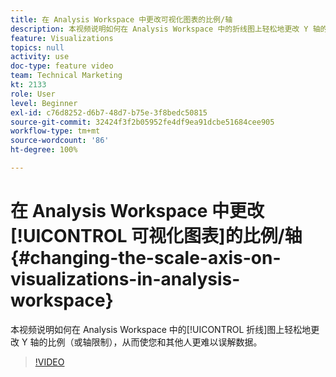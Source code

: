 ```yaml
---
title: 在 Analysis Workspace 中更改可视化图表的比例/轴
description: 本视频说明如何在 Analysis Workspace 中的折线图上轻松地更改 Y 轴的比例（或轴限制），从而使您和其他人更难以误解数据。
feature: Visualizations
topics: null
activity: use
doc-type: feature video
team: Technical Marketing
kt: 2133
role: User
level: Beginner
exl-id: c76d8252-d6b7-48d7-b75e-3f8bedc50815
source-git-commit: 32424f3f2b05952fe4df9ea91dcbe51684cee905
workflow-type: tm+mt
source-wordcount: '86'
ht-degree: 100%

---
```


# 在 Analysis Workspace 中更改[!UICONTROL 可视化图表]的比例/轴 {#changing-the-scale-axis-on-visualizations-in-analysis-workspace}

本视频说明如何在 Analysis Workspace 中的[!UICONTROL 折线]图上轻松地更改 Y 轴的比例（或轴限制），从而使您和其他人更难以误解数据。

>[!VIDEO](https://video.tv.adobe.com/v/24708/?quality=12)

